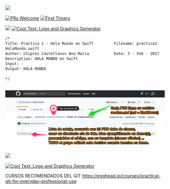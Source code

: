 ![](http://tectijuana.edu.mx/wp-content/uploads/2014/11/Heading-Ing-sistemas-2048x672.png)

[![PRs Welcome](https://img.shields.io/badge/PRs-welcome-brightgreen.svg?style=flat-square)](http://makeapullrequest.com)
[![First Timers](http://img.shields.io/badge/first--timers--only-friendly-blue.svg?style=flat-square)](http://www.firsttimersonly.com/)

![](https://images.cooltext.com/4892940.png)
<a href="http://cooltext.com" target="_top"><img src="https://cooltext.com/images/ct_pixel.gif" width="80" height="15" alt="Cool Text: Logo and Graphics Generator" border="0" /></a>



    /* 
    Title: Practica 1 - Hola Mundo en Swift			Filename: practica1-HolaMundo.swift
    Author: Chipres Castellanos Ana Maria 			Date: 3 - Feb - 2017
    Description: HOLA MUNDO en Swift
    Input: -
    Output: HOLA MUNDO
	
    */

![](PDDporDirectorio.png)
----
![](https://images.cooltext.com/4892936.png)

<a href="http://cooltext.com" target="_top"><img src="https://cooltext.com/images/ct_pixel.gif" width="80" height="15" alt="Cool Text: Logo and Graphics Generator" border="0" /></a>




CURSOS RECOMENDADOS DEL GIT
https://egghead.io/courses/practical-git-for-everyday-professional-use
